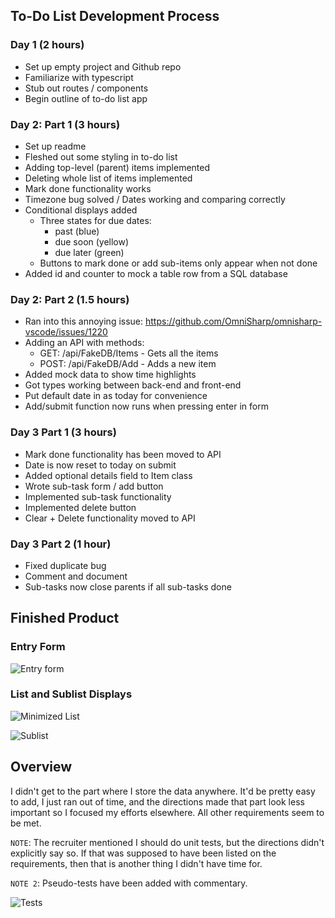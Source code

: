 ## To-Do List Development Process

### Day 1 (2 hours)

* Set up empty project and Github repo
* Familiarize with typescript
* Stub out routes / components
* Begin outline of to-do list app

### Day 2: Part 1 (3 hours)

* Set up readme
* Fleshed out some styling in to-do list
* Adding top-level (parent) items implemented
* Deleting whole list of items implemented
* Mark done functionality works
* Timezone bug solved / Dates working and comparing correctly
* Conditional displays added
    * Three states for due dates: 
        * past (blue)
        * due soon (yellow)
        * due later (green)
    * Buttons to mark done or add sub-items only appear when not done
* Added id and counter to mock a table row from a SQL database

### Day 2: Part 2 (1.5 hours)

* Ran into this annoying issue: https://github.com/OmniSharp/omnisharp-vscode/issues/1220
* Adding an API with methods:
    * GET: /api/FakeDB/Items - Gets all the items
    * POST: /api/FakeDB/Add - Adds a new item
* Added mock data to show time highlights
* Got types working between back-end and front-end
* Put default date in as today for convenience
* Add/submit function now runs when pressing enter in form

### Day 3 Part 1 (3 hours)

* Mark done functionality has been moved to API
* Date is now reset to today on submit
* Added optional details field to Item class
* Wrote sub-task form / add button
* Implemented sub-task functionality
* Implemented delete button
* Clear + Delete functionality moved to API

### Day 3 Part 2 (1 hour)

* Fixed duplicate bug
* Comment and document
* Sub-tasks now close parents if all sub-tasks done

## Finished Product

### Entry Form

![Entry form](http://res.cloudinary.com/briezh/image/upload/v1521153889/Screen_Shot_2018-03-15_at_3.27.28_PM_lsjnea.png)

### List and Sublist Displays

![Minimized List](http://res.cloudinary.com/briezh/image/upload/v1521153889/Screen_Shot_2018-03-15_at_3.31.03_PM_faqndi.png)

![Sublist](http://res.cloudinary.com/briezh/image/upload/v1521153889/Screen_Shot_2018-03-15_at_3.30.23_PM_qcuwfu.png)

## Overview

I didn't get to the part where I store the data anywhere. It'd be pretty easy to add, I just ran out of time, and the directions made that part look less important so I focused my efforts elsewhere. All other requirements seem to be met.

`NOTE`: The recruiter mentioned I should do unit tests, but the directions didn't explicitly say so. If that was supposed to have been listed on the requirements, then that is another thing I didn't have time for.

`NOTE 2`: Pseudo-tests have been added with commentary.

![Tests](http://res.cloudinary.com/briezh/image/upload/v1521178877/Screen_Shot_2018-03-15_at_10.40.49_PM_mgzlzt.png)
